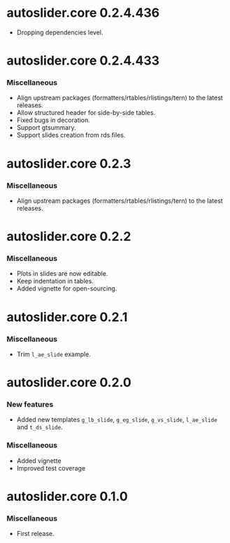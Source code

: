 # autoslider.core 0.2.4.436

 * Dropping dependencies level.

# autoslider.core 0.2.4.433

### Miscellaneous

 * Align upstream packages (formatters/rtables/rlistings/tern) to the latest releases. 
 * Allow structured header for side-by-side tables.
 * Fixed bugs in decoration. 
 * Support gtsummary.
 * Support slides creation from rds files.

# autoslider.core 0.2.3

### Miscellaneous

 * Align upstream packages (formatters/rtables/rlistings/tern) to the latest releases. 

# autoslider.core 0.2.2

### Miscellaneous
 
 * Plots in slides are now editable.
 * Keep indentation in tables.
 * Added vignette for open-sourcing.

# autoslider.core 0.2.1

### Miscellaneous

 * Trim `l_ae_slide` example.

# autoslider.core 0.2.0

### New features
 
 * Added new templates `g_lb_slide`, `g_eg_slide`, `g_vs_slide`, `l_ae_slide` and `t_ds_slide`.

### Miscellaneous
 
 * Added vignette
 * Improved test coverage

# autoslider.core 0.1.0

### Miscellaneous
 * First release.
